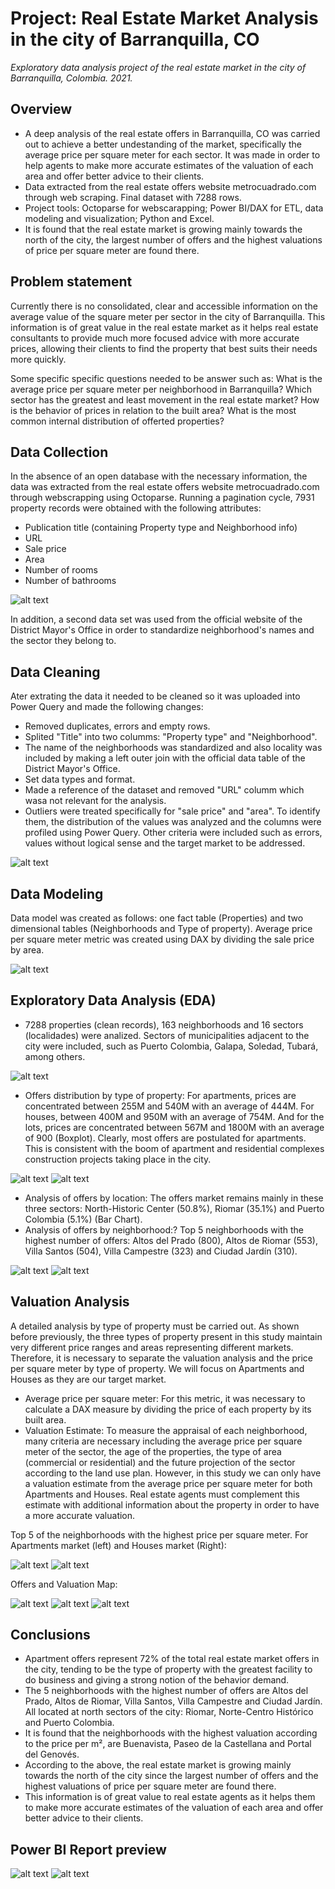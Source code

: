 # Project: Real Estate Market Analysis in the city of Barranquilla, CO
*Exploratory data analysis project of the real estate market in the city of Barranquilla, Colombia. 2021.*

## Overview
- A deep analysis of the real estate offers in Barranquilla, CO was carried out to achieve a better undestanding of the market, specifically the average price per square meter for each sector. It was made in order to help agents to make more accurate estimates of the valuation of each area and offer better advice to their clients. 
- Data extracted from the real estate offers website metrocuadrado.com through web scraping. Final dataset with 7288 rows.
- Project tools: Octoparse for webscarapping; Power BI/DAX for ETL, data modeling and visualization; Python and Excel.
- It is found that the real estate market is growing mainly towards the north of the city, the largest number of offers and the highest valuations of price per square meter are found there.

## Problem statement
Currently there is no consolidated, clear and accessible information on the average value of the square meter per sector in the city of Barranquilla. This information is of great value in the real estate market as it helps real estate consultants to provide much more focused advice with more accurate prices, allowing their clients to find the property that best suits their needs more quickly.

Some specific specific questions needed to be answer such as: What is the average price per square meter per neighborhood in Barranquilla? Which sector has the greatest and least movement in the real estate market? How is the behavior of prices in relation to the built area? What is the most common internal distribution of offerted properties?

## Data Collection
In the absence of an open database with the necessary information, the data was extracted from the real estate offers website metrocuadrado.com through webscrapping using Octoparse. Running a pagination cycle, 7931 property records were obtained with the following attributes:
- Publication title (containing Property type and Neighborhood info)
- URL
- Sale price
- Area
- Number of rooms
- Number of bathrooms

![alt text](https://github.com/caestradaa/real_estate_daproj/blob/main/Images/Raw_dataset.png "Raw data preview")

In addition, a second data set was used from the official website of the District Mayor's Office in order to standardize neighborhood's names and the sector they belong to.

## Data Cleaning
Ater extrating the data it needed to be cleaned so it was uploaded into Power Query and made the following changes:
- Removed duplicates, errors and empty rows.
- Splited "Title" into two columms: "Property type" and "Neighborhood".
- The name of the neighborhoods was standardized and also locality was included by making a left outer join with the official data table of the District Mayor's Office.
- Set data types and format.
- Made a reference of the dataset and removed "URL" columm which wasa not relevant for the analysis.
- Outliers were treated specifically for "sale price" and "area". To identify them, the distribution of the values was analyzed and the columns were profiled using Power Query. Other criteria were included such as errors, values without logical sense and the target market to be addressed.

![alt text](https://github.com/caestradaa/real_estate_daproj/blob/main/Images/Final_dataset%20(fact_table)_nm.png "Clean data preview")

## Data Modeling
Data model was created as follows: one fact table (Properties) and two dimensional tables (Neighborhoods and Type of property).
Average price per square meter metric was created using DAX by dividing the sale price by area.

![alt text](https://github.com/caestradaa/real_estate_daproj/blob/main/Images/Data_model.png "Data model")

## Exploratory Data Analysis (EDA)
- 7288 properties (clean records), 163 neighborhoods and 16 sectors (localidades) were analized. Sectors of municipalities adjacent to the city were included, such as Puerto Colombia, Galapa, Soledad, Tubará, among others.

![alt text](https://github.com/caestradaa/real_estate_daproj/blob/main/Images/GEneral_Count.jpg "Count")

- Offers distribution by type of property: For apartments, prices are concentrated between 255M and 540M with an average of 444M. For houses, between 400M and 950M with an average of 754M. And for the lots, prices are concentrated between 567M and 1800M with an average of 900 (Boxplot). Clearly, most offers are postulated for apartments. This is consistent with the boom of apartment and residential complexes construction projects taking place in the city.

![alt text](https://github.com/caestradaa/real_estate_daproj/blob/main/Images/Boxplot_by_category.jpg "Boxplot: Distribution of offers by type of property")
![alt text](https://github.com/caestradaa/real_estate_daproj/blob/main/Images/DonutChart%20-%20Category%20analysis%202.png "Donut Chart: Analysis by Type of Property")

- Analysis of offers by location: The offers market remains mainly in these three sectors: North-Historic Center (50.8%), Riomar (35.1%) and Puerto Colombia (5.1%) (Bar Chart).
- Analysis of offers by neighborhood:? Top 5 neighborhoods with the highest number of offers: Altos del Prado (800), Altos de Riomar (553), Villa Santos (504), Villa Campestre (323) and Ciudad Jardín (310).

![alt text](https://github.com/caestradaa/real_estate_daproj/blob/main/Images/Barchart_Offers_by_Location.jpg "Barchart: Offers by Sector")
![alt text](https://github.com/caestradaa/real_estate_daproj/blob/main/Images/Table%20price%20per%20m2%20-%20offers.jpg "Table: Top 5")

## Valuation Analysis
A detailed analysis by type of property must be carried out. As shown before previously, the three types of property present in this study maintain very different price ranges and areas representing different markets. Therefore, it is necessary to separate the valuation analysis and the price per square meter by type of property. We will focus on Apartments and Houses as they are our target market.
- Average price per square meter: For this metric, it was necessary to calculate a DAX measure by dividing the price of each property by its built area.
- Valuation Estimate: To measure the appraisal of each neighborhood, many criteria are necessary including the average price per square meter of the sector, the age of the properties, the type of area (commercial or residential) and the future projection of the sector according to the land use plan. However, in this study we can only have a valuation estimate from the average price per square meter for both Apartments and Houses. Real estate agents must complement this estimate with additional information about the property in order to have a more accurate valuation. 

Top 5 of the neighborhoods with the highest price per square meter. For Apartments market (left) and Houses market (Right):

![alt text](https://github.com/caestradaa/real_estate_daproj/blob/main/Images/Table_best_valuated_apartments.png "Best valuated neigh - apartments market")
![alt text](https://github.com/caestradaa/real_estate_daproj/blob/main/Images/Table_best_valuated_Houses.png "Best valuated Houses")

Offers and Valuation Map:

![alt text](https://github.com/caestradaa/real_estate_daproj/blob/main/Images/Map%20-%20price%20per%20square%20meter.jpg "Offers and Valuation Map")
![alt text](https://github.com/caestradaa/real_estate_daproj/blob/main/Images/Map%20-%20price%20per%20square%20meter%20%20-%20Leyends%201.jpg "Leyends:Price per square meter")
![alt text](https://github.com/caestradaa/real_estate_daproj/blob/main/Images/Map%20-%20price%20per%20square%20meter%20%20-%20Leyends%202.jpg "Leyends:Number of offers")

## Conclusions
- Apartment offers represent 72% of the total real estate market offers in the city, tending to be the type of property with the greatest facility to do business and giving a strong notion of the behavior demand. 
- The 5 neighborhoods with the highest number of offers are Altos del Prado, Altos de Riomar, Villa Santos, Villa Campestre and Ciudad Jardín. All located at north sectors of the city: Riomar, Norte-Centro Histórico and Puerto Colombia.
- It is found that the neighborhoods with the highest valuation according to the price per m², are Buenavista, Paseo de la Castellana and Portal del Genovés.
- According to the above, the real estate market is growing mainly towards the north of the city since the largest number of offers and the highest valuations of price per square meter are found there.
- This information is of great value to real estate agents as it helps them to make more accurate estimates of the valuation of each area and offer better advice to their clients.

## Power BI Report preview
![alt text](https://github.com/caestradaa/real_estate_daproj/blob/main/Power%20BI%20Report/1%20Dashboard%20-%20Exploratory%20Analysis.jpg "Pag1")
![alt text](https://github.com/caestradaa/real_estate_daproj/blob/main/Power%20BI%20Report/2%20Dashboard%20-%20Detailed%20Analysis%20-%20Apartments.jpg "Page2")

<!---Para ocultar-->
